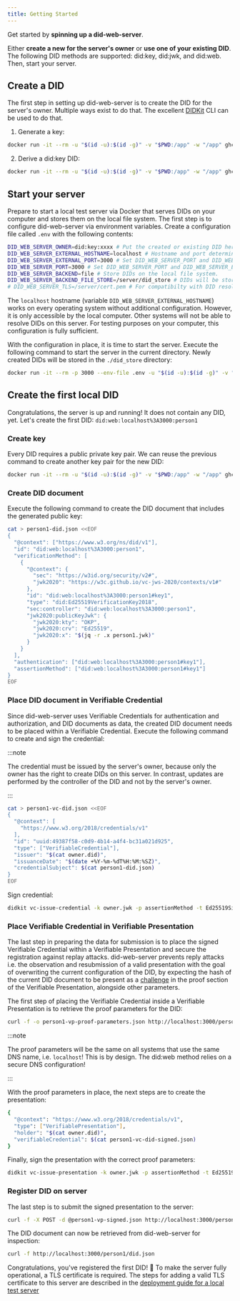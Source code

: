 ```yaml
---
title: Getting Started
---
```


Get started by **spinning up a did-web-server**.

Either **create a new for the server's owner** or **use one of your existing DID**. The following DID methods are
supported: did:key, did:jwk, and did:web. Then, start your server.

## Create a DID

The first step in setting up did-web-server is to create the DID for the server's owner. Multiple ways exist to do that.
The excellent [DIDKit](https://www.spruceid.dev/didkit/didkit/installation) CLI can be used to do that.

1. Generate a key:

```bash title="owner.jwk"
docker run -it --rm -u "$(id -u):$(id -g)" -v "$PWD:/app" -w "/app" ghcr.io/spruceid/didkit-cli:latest key generate ed25519 > owner.jwk
```

2. Derive a did:key DID:

```bash title="owner.did"
docker run -it --rm -u "$(id -u):$(id -g)" -v "$PWD:/app" -w "/app" ghcr.io/spruceid/didkit-cli:latest key-to-did -k owner.jwk > owner.did
```

## Start your server

Prepare to start a local test server via Docker that serves DIDs on your computer and stores them on the local file
system. The first step is to configure did-web-server via environment variables. Create a configuration file called
`.env` with the following contents:

```bash title=".env"
DID_WEB_SERVER_OWNER=did:key:xxxx # Put the created or existing DID here.
DID_WEB_SERVER_EXTERNAL_HOSTNAME=localhost # Hostname and port determine the DIDs that are managed by this server, e.g. did:web:id.localhost%3A3000:xyz.
DID_WEB_SERVER_EXTERNAL_PORT=3000 # Set DID_WEB_SERVER_PORT and DID_WEB_SERVER_EXTERNAL_PORT to the same value for this test.
DID_WEB_SERVER_PORT=3000 # Set DID_WEB_SERVER_PORT and DID_WEB_SERVER_EXTERNAL_PORT to the same value for this test.
DID_WEB_SERVER_BACKEND=file # Store DIDs on the local file system.
DID_WEB_SERVER_BACKEND_FILE_STORE=/server/did_store # DIDs will be stored in the `dids` folder below your current directory.
# DID_WEB_SERVER_TLS=/server/cert.pem # For compatibilty with DID resolvers, a certificate is required. It will be added later.
```

The `localhost` hostname (variable `DID_WEB_SERVER_EXTERNAL_HOSTNAME`) works on every operating system without
additional configuration. However, it is only accessible by the local computer. Other systems will not be able to
resolve DIDs on this server. For testing purposes on your computer, this configuration is fully sufficient.

With the configuration in place, it is time to start the server. Execute the following command to start the server in
the current directory. Newly created DIDs will be stored in the `./did_store` directory:

```bash
docker run -it --rm -p 3000 --env-file .env -u "$(id -u):$(id -g)" -v "$PWD:/server" -w "/server" registry.41ppl.com/did-web-server:latest
```

## Create the first local DID

Congratulations, the server is up and running! It does not contain any DID, yet. Let's create the first DID:
`did:web:localhost%3A3000:person1`

### Create key

Every DID requires a public private key pair. We can reuse the previous command to create another key pair for the new
DID:

```bash title="person1.jwk"
docker run -it --rm -u "$(id -u):$(id -g)" -v "$PWD:/app" -w "/app" ghcr.io/spruceid/didkit-cli:latest key generate ed25519 > person1.jwk
```

### Create DID document

Execute the following command to create the DID document that includes the generated public key:

```bash title="person1-did.json"
cat > person1-did.json <<EOF
{
  "@context": ["https://www.w3.org/ns/did/v1"],
  "id": "did:web:localhost%3A3000:person1",
  "verificationMethod": [
    {
      "@context": {
        "sec": "https://w3id.org/security/v2#",
        "jwk2020": "https://w3c.github.io/vc-jws-2020/contexts/v1#"
      },
      "id": "did:web:localhost%3A3000:person1#key1",
      "type": "did:Ed25519VerificationKey2018",
      "sec:controller": "did:web:localhost%3A3000:person1",
      "jwk2020:publicKeyJwk": {
        "jwk2020:kty": "OKP",
        "jwk2020:crv": "Ed25519",
        "jwk2020:x": "$(jq -r .x person1.jwk)"
      }
    }
  ],
  "authentication": ["did:web:localhost%3A3000:person1#key1"],
  "assertionMethod": ["did:web:localhost%3A3000:person1#key1"]
}
EOF
```

### Place DID document in Verifiable Credential

Since did-web-server uses Verifiable Credentials for authentication and authorization, and DID documents as data, the
created DID document needs to be placed within a Verifiable Credential. Execute the following command to create and sign
the credential:

:::note

The credential must be issued by the server's owner, because only the owner has the right to create DIDs on this server.
In contrast, updates are performed by the controller of the DID and not by the server's owner.

:::

```bash title="person1-vc-did.json"
cat > person1-vc-did.json <<EOF
{
  "@context": [
    "https://www.w3.org/2018/credentials/v1"
  ],
  "id": "uuid:49387f58-c0d9-4b14-a4f4-bc31a021d925",
  "type": ["VerifiableCredential"],
  "issuer": "$(cat owner.did)",
  "issuanceDate": "$(date +%Y-%m-%dT%H:%M:%SZ)",
  "credentialSubject": $(cat person1-did.json)
}
EOF
```

Sign credential:

```bash title="person1-vc-did-signed.json"
didkit vc-issue-credential -k owner.jwk -p assertionMethod -t Ed25519Signature2018 -v "$(cat owner.did)" < person1-vc-did.json > person1-vc-did-signed.json
```

### Place Verifiable Credential in Verifiable Presentation

The last step in preparing the data for submission is to place the signed Verifiable Credential within a Verifiable
Presentation and secure the registration against replay attacks. did-web-server prevents reply attacks i.e. the
observation and resubmission of a valid presentation with the goal of overwriting the current configuration of the DID,
by expecting the hash of the current DID document to be present as a
[challenge](https://www.w3.org/TR/vc-data-integrity/#proofs) in the proof section of the Verifiable Presentation,
alongside other parameters.

The first step of placing the Verifiable Credential inside a Verifiable Presentation is to retrieve the proof parameters
for the DID:

```bash title="person1-vp-proof-parameters.json"
curl -f -o person1-vp-proof-parameters.json http://localhost:3000/person1/did.json?proofParameters
```

:::note

The proof parameters will be the same on all systems that use the same DNS name, i.e. `localhost`! This is by design.
The did:web method relies on a secure DNS configuration!

:::

With the proof parameters in place, the next steps are to create the presentation:

```bash title="person1-vp.json"
{
  "@context": "https://www.w3.org/2018/credentials/v1",
  "type": ["VerifiablePresentation"],
  "holder": "$(cat owner.did)",
  "verifiableCredential": $(cat person1-vc-did-signed.json)
}
```

Finally, sign the presentation with the correct proof parameters:

```bash title="person1-vc-did-signed.json"
didkit vc-issue-presentation -k owner.jwk -p assertionMethod -t Ed25519Signature2018 -v "$(cat owner.did)" < person1-vp.json > person1-vp-signed.json
```

### Register DID on server

The last step is to submit the signed presentation to the server:

```bash
curl -f -X POST -d @person1-vp-signed.json http://localhost:3000/person1/did.json
```

The DID document can now be retrieved from did-web-server for inspection:

```bash
curl -f http://localhost:3000/person1/did.json
```

Congratulations, you've registered the first DID! 🎉 To make the server fully operational, a TLS certificate is
required. The steps for adding a valid TLS certificate to this server are described in the
[deployment guide for a local test server](/deployment/test-server)
